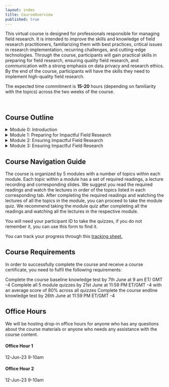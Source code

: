 ```yaml
---
layout: index
title: CourseOverview
published: true
---
```


This virtual course is designed for professionals responsible for managing field research. It is intended to improve the skills and knowledge of field research practitioners, familiarizing them with best practices, critical issues in research implementation, recurring challenges, and cutting-edge technologies. Through the course, participants will gain practical skills in preparing for field research, ensuring quality field research, and communication with a strong emphasis on data privacy and research ethics. By the end of the course, participants will have the skills they need to implement high-quality field research. 

The expected time commitment is <b>15-20</b> hours (depending on familiarity with the topics) across the two weeks of the course. 


<br> 

## Course Outline

<details><summary>Module 0: Introduction</summary>

    {{ "* Introduction to course: Conducting reproducible, transparent, and credible field research <br>
    Live Opening Session on 7th June at 9am ET/GMT -4
    <br>
    <u>Recording Link</u>
    <br>
    <u>Session Slides</u>" | markdownify }}
    

</details>


<details><summary>Module 1: Preparing for Impactful Field Research</summary>

    {{ "* Establishing a measurement framework"| markdownify }}
    {{ "* Protecting privacy" | markdownify }}
    {{ "* Research ethics"| markdownify }}

    
</details>


<details><summary>Module 2: Ensuring Impactful Field Research</summary>

    {{ "* Monitoring implementation fidelity"| markdownify }}
    {{ "* Capacity building for policymakers" | markdownify }}
    {{ "* Panel discussion: Maximizing Policy Impact of Field Research"| markdownify }}

    
</details>


<details><summary>Module 3: Ensuring Impactful Field Research</summary>

    {{ "* Monitoring implementation fidelity"| markdownify }}
    {{ "* Capacity building for policymakers" | markdownify }}
    {{ "* Panel discussion: Maximizing Policy Impact of Field Research"| markdownify }}

    
</details>

## Course Navigation Guide
The course is organized by 5 modules with a number of topics within each module. Each topic within a module has a set of required readings, a lecture recording and corresponding slides. We suggest you read the required readings and watch the lectures in order of the topics listed in each corresponding tab. After completing the required readings and watching the lectures of all the topics in the module, you can proceed to take the module quiz. We recommend taking the module quiz after completing all the readings and watching all the lectures in the respective module. 

You will need your participant ID to take the quizzes, if you do not remember it, you can use this form to find it. 

You can track your progress through this <a href="https://docs.google.com/spreadsheets/d/1wK2k4bGN4Gt5cAQAPDeB2Du_xpRNbA3-SjcgPZYXUDQ/edit#gid=1137564209">tracking sheet.</a>

## Course Requirements
In order to successfully complete the course and receive a course certificate, you need to fulfil the following requirements:

Complete the course baseline knowledge test by 7th June at 9 am ET/ GMT -4
Complete all 5 module quizzes by 21st June at 11:59 PM ET/GMT -4 with an average score of 80% across all quizzes
Complete the course endline knowledge test by 26th June at 11:59 PM ET/GMT -4


## Office Hours
We will be hosting drop-in office hours for anyone who has any questions about the course materials or anyone who needs any assistance with the course content.
#### Office Hour 1
12-Jun-23 9-10am

#### Office Hour 2
12-Jun-23 9-10am

